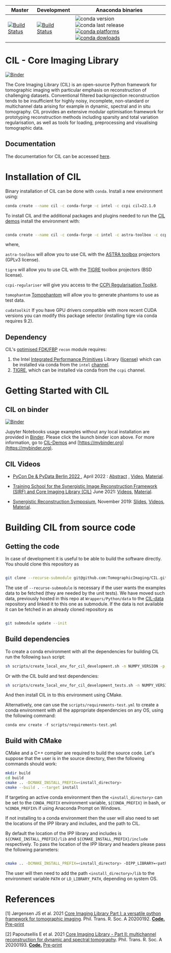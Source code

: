
| Master | Development | Anaconda binaries |
|--------|-------------|-------------------|
| [![Build Status](https://anvil.softeng-support.ac.uk/jenkins/buildStatus/icon?job=CILsingle/CCPi-Framework)](https://anvil.softeng-support.ac.uk/jenkins/job/CILsingle/job/CCPi-Framework/) | [![Build Status](https://anvil.softeng-support.ac.uk/jenkins/buildStatus/icon?job=CILsingle/CCPi-Framework-dev)](https://anvil.softeng-support.ac.uk/jenkins/job/CILsingle/job/CCPi-Framework-dev/) |![conda version](https://anaconda.org/ccpi/cil/badges/version.svg) ![conda last release](https://anaconda.org/ccpi/cil/badges/latest_release_date.svg) [![conda platforms](https://anaconda.org/ccpi/cil/badges/platforms.svg) ![conda dowloads](https://anaconda.org/ccpi/cil/badges/downloads.svg)](https://anaconda.org/ccpi/cil) |

# CIL - Core Imaging Library
[![Binder](https://mybinder.org/badge_logo.svg)](https://mybinder.org/v2/gh/TomographicImaging/CIL-Demos/HEAD?urlpath=lab/tree/binder%2Findex.ipynb)

The Core Imaging Library (CIL) is an open-source Python framework for tomographic imaging with particular emphasis on reconstruction of challenging datasets. Conventional filtered backprojection reconstruction tends to be insufficient for highly noisy, incomplete, non-standard or multichannel data arising for example in dynamic, spectral and in situ tomography. CIL provides an extensive modular optimisation framework for prototyping reconstruction methods including sparsity and total variation regularisation, as well as tools for loading, preprocessing and visualising tomographic data.


## Documentation

The documentation for CIL can be accessed [here](https://tomographicimaging.github.io/CIL).


# Installation of CIL

Binary installation of CIL can be done with `conda`. Install a new environment using:

```bash
conda create --name cil -c conda-forge -c intel -c ccpi cil=22.1.0
```

To install CIL and the additional packages and plugins needed to run the [CIL demos](https://github.com/TomographicImaging/CIL-Demos) install the environment with:

```bash

conda create --name cil -c conda-forge -c intel -c astra-toolbox -c ccpi cil=22.1.0 astra-toolbox tigre ccpi-regulariser tomophantom
```

where,

```astra-toolbox``` will allow you to use CIL with the [ASTRA toolbox](http://www.astra-toolbox.com/) projectors (GPLv3 license).

```tigre``` will allow you to use CIL with the [TIGRE](https://github.com/CERN/TIGRE) toolbox projectors (BSD license).

```ccpi-regulariser``` will give you access to the [CCPi Regularisation Toolkit](https://github.com/vais-ral/CCPi-Regularisation-Toolkit).

```tomophantom``` [Tomophantom](https://github.com/dkazanc/TomoPhantom) will allow you to generate phantoms to use as test data.

```cudatoolkit``` If you have GPU drivers compatible with more recent CUDA versions you can modify this package selector (installing tigre via conda requires 9.2).


## Dependency

CIL's [optimised FDK/FBP](https://github.com/TomographicImaging/CIL/discussions/1070) `recon` module requires:
1. the Intel [Integrated Performance Primitives](https://www.intel.com/content/www/us/en/developer/tools/oneapi/ipp.html#gs.gxwq5p) Library ([license](https://www.intel.com/content/dam/develop/external/us/en/documents/pdf/intel-simplified-software-license-version-august-2021.pdf)) which can be installed via conda from the `intel` [channel](https://anaconda.org/intel/ipp).
2. [TIGRE](https://github.com/CERN/TIGRE), which can be installed via conda from the `ccpi` channel.


# Getting Started with CIL


## CIL on binder

[![Binder](https://mybinder.org/badge_logo.svg)](https://mybinder.org/v2/gh/TomographicImaging/CIL-Demos/HEAD?urlpath=lab/tree/binder%2Findex.ipynb)


Jupyter Notebooks usage examples without any local installation are provided in [Binder](https://mybinder.org/v2/gh/TomographicImaging/CIL-Demos/HEAD?urlpath=lab/tree/binder%2Findex.ipynb). Please click the launch binder icon above. For more information, go to [CIL-Demos](https://github.com/TomographicImaging/CIL-Demos) and [https://mybinder.org](https://mybinder.org).


## CIL Videos

 - [PyCon De & PyData Berlin 2022 ](https://2022.pycon.de/), April 2022 :  [Abstract](https://2022.pycon.de/program/GSLJUY/) ,  [Video](https://www.youtube.com/watch?v=Xd4erPj0uEs), [Material](https://github.com/TomographicImaging/CIL-Demos/blob/main/binder/PyData22_deblurring.ipynb).


 - [Training School for the Synergistic Image Reconstruction Framework (SIRF) and Core Imaging Library (CIL)](https://www.ccpsynerbi.ac.uk/SIRFCIL2021) June 2021: [Videos](https://www.youtube.com/playlist?list=PLTuAla-OP8WVNPWZfis6BRsWFq_S0bqvp), [Material](https://github.com/TomographicImaging/CIL-Demos/tree/main/training/2021_Fully3D).

- [Synergistic Reconstruction Symposium](https://www.ccpsynerbi.ac.uk/symposium2019), November 2019: [Slides](https://www.ccppetmr.ac.uk/sites/www.ccppetmr.ac.uk/files/Papoutsellis%202.pdf), [Videos](https://www.youtube.com/playlist?list=PLyxAZuV8tuKsOY4DTDzy04DRrwkxBkTYh), [Material](https://github.com/TomographicImaging/CIL-Demos/tree/main/training/2019_SynergisticSymposium).



# Building CIL from source code 

## Getting the code

In case of development it is useful to be able to build the software directly. You should clone this repository as
```bash

git clone --recurse-submodule git@github.com:TomographicImaging/CIL.git
```
The use of `--recurse-submodule` is necessary if the user wants the examples data to be fetched (they are needed by the unit tests). We have moved such data, previously hosted in this repo at `Wrappers/Python/data` to the [CIL-data](https://github.com/TomographicImaging/CIL-Data) repository and linked it to this one as submodule. If the data is not available it can be fetched in an already cloned repository as
```bash

git submodule update --init
```

## Build dependencies
To create a conda environment with all the dependencies for building CIL run the following `bash` script:

```bash
sh scripts/create_local_env_for_cil_development.sh -n NUMPY_VERSION -p PYTHON_VERSION -e ENVIRONMENT_NAME
```

Or with the CIL build and test dependencies:
```bash
sh scripts/create_local_env_for_cil_development_tests.sh -n NUMPY_VERSION -p PYTHON_VERSION -e ENVIRONMENT_NAME
```

And then install CIL in to this environment using CMake.

Alternatively, one can use the `scripts/requirements-test.yml` to create a conda environment with all the 
appropriate dependencies on any OS, using the following command:

```
conda env create -f scripts/requirements-test.yml
```


## Build with CMake

CMake and a C++ compiler are required to build the source code. Let's suppose that the user is in the source directory, then the following commands should work:

```bash
mkdir build
cd build
cmake .. -DCMAKE_INSTALL_PREFIX=<install_directory>
cmake --build . --target install
```

If targeting an active conda environment then the `<install_directory>` can be set to the `CONDA_PREFIX` environment variable, `${CONDA_PREFIX}` in bash, or `%CONDA_PREFIX%` if using Anaconda Prompt on Windows.

If not installing to a conda environment then the user will also need to set the locations of the IPP library and includes, and the path to CIL.

By default the location of the IPP library and includes is `${CMAKE_INSTALL_PREFIX}/lib` and `${CMAKE_INSTALL_PREFIX}/include` respectively. To pass the location of the IPP library and headers please pass the following parameters:

```bash

cmake .. -DCMAKE_INSTALL_PREFIX=<install_directory> -DIPP_LIBRARY=<path_to_ipp_library> -DIPP_INCLUDE=<path_to_ipp_includes>
```

The user will then need to add the path `<install_directory>/lib` to the environment variable `PATH` or `LD_LIBRARY_PATH`, depending on system OS.


# References

[1] Jørgensen JS et al. 2021 [Core Imaging Library Part I: a versatile python framework for tomographic imaging](https://doi.org/10.1098/rsta.2020.0192). Phil. Trans. R. Soc. A 20200192. [**Code.**](https://github.com/TomographicImaging/Paper-2021-RSTA-CIL-Part-I) [Pre-print](https://arxiv.org/abs/2102.04560)

[2] Papoutsellis E et al. 2021 [Core Imaging Library - Part II: multichannel reconstruction for dynamic and spectral
tomography](https://doi.org/10.1098/rsta.2020.0193). Phil. Trans. R. Soc. A 20200193. [**Code.**](https://github.com/TomographicImaging/Paper-2021-RSTA-CIL-Part-II) [Pre-print](https://arxiv.org/abs/2102.06126)



